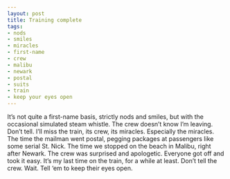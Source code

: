 ```yaml
---
layout: post
title: Training complete
tags:
- nods
- smiles
- miracles
- first-name
- crew
- malibu
- newark
- postal
- suits
- train
- keep your eyes open
---
```

It’s not quite a first-name basis, strictly nods and smiles, but with the occasional simulated steam whistle. The crew doesn’t know I’m leaving. Don’t tell.
I’ll miss the train, its crew, its miracles. Especially the miracles.
The time the mailman went postal, pegging packages at passengers like some serial St. Nick. The time we stopped on the beach in Malibu, right after Newark. The crew was surprised and apologetic. Everyone got off and took it easy.
It’s my last time on the train, for a while at least. Don’t tell the crew. Wait. Tell ‘em to keep their eyes open.
